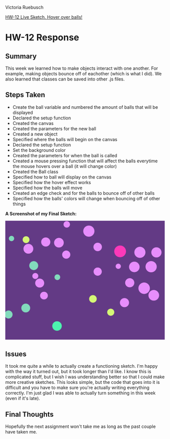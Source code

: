 Victoria Ruebusch

[HW-12 Live Sketch. Hover over balls!](https://vruebusch.github.io/120-work/hw-12/)

# **HW-12 Response**

## Summary
This week we learned how to make objects interact with one another. For example, making objects bounce off of eachother (which is what I did). We also learned that classes can be saved into other .js files.

## Steps Taken
- Create the ball variable and numbered the amount of balls that will be displayed
- Declared the setup function
- Created the canvas
- Created the parameters for the new ball
- Created a new object
- Specified where the balls will begin on the canvas
- Declared the setup function
- Set the background color
- Created the parameters for when the ball is called
- Created a mouse pressing function that will affect the balls everytime the mouse hovers over a ball (it will change color)
- Created the Ball class
- Specified how to ball will display on the canvas
- Specified how the hover effect works
- Specified how the balls will move
- Created an edge check and for the balls to bounce off of other balls
- Specified how the balls' colors will change when bouncing off of other things

**A Screenshot of my Final Sketch:**

![Homework 12 Screenshot](hw12_ss.png)

## Issues
It took me quite a while to actually create a functioning sketch. I'm happy with the way it turned out, but it took longer than I'd like. I know this is complicated stuff, but I wish I was understanding better so that I could make more creative sketches. This looks simple, but the code that goes into it is difficult and you have to make sure you're actually writing everything correctly. I'm just glad I was able to actually turn something in this week (even if it's late).


## Final Thoughts

Hopefully the next assignment won't take me as long as the past couple have taken me.
